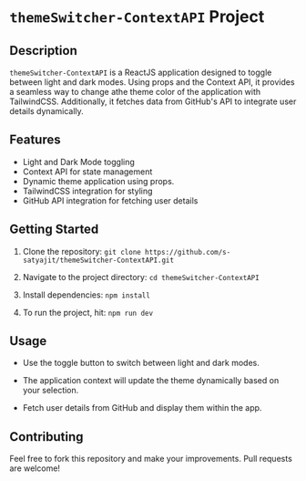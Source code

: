 # ```themeSwitcher-ContextAPI``` Project

## Description
```themeSwitcher-ContextAPI``` is a ReactJS application designed to toggle between light and dark modes. Using props and the Context API, it provides a seamless way to change athe theme color of the application with TailwindCSS. Additionally, it fetches data from GitHub's API to integrate user details dynamically.

## Features

- Light and Dark Mode toggling
- Context API for state management
- Dynamic theme application using props.
- TailwindCSS integration for styling
- GitHub API integration for fetching user details

## Getting Started

1. Clone the repository: ```git clone https://github.com/s-satyajit/themeSwitcher-ContextAPI.git```

2. Navigate to the project directory: ```cd themeSwitcher-ContextAPI```

3. Install dependencies: ```npm install```

4. To run the project, hit: ```npm run dev```


## Usage

- Use the toggle button to switch between light and dark modes.

- The application context will update the theme dynamically based on your selection.

- Fetch user details from GitHub and display them within the app.

## Contributing 
Feel free to fork this repository and make your improvements. Pull requests are welcome!

